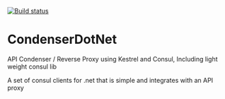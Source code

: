 [![Build status](https://ci.appveyor.com/api/projects/status/r2088yqbhp57cu66?svg=true)](https://ci.appveyor.com/project/Drawaes/condenserdotnet)

# CondenserDotNet
API Condenser / Reverse Proxy using Kestrel and Consul, Including light weight consul lib

A set of consul clients for .net that is simple and integrates with an API proxy

